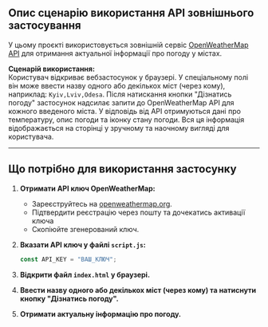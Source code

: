 ## Опис сценарію використання API зовнішнього застосування

У цьому проєкті використовується зовнішній сервіс [OpenWeatherMap API](https://openweathermap.org/current) для отримання актуальної інформації про погоду у містах.

**Сценарій використання:**  
Користувач відкриває вебзастосунок у браузері. У спеціальному полі він може ввести назву одного або декількох міст (через кому), наприклад: `Kyiv,Lviv,Odesa`. Після натискання кнопки "Дізнатись погоду" застосунок надсилає запити до OpenWeatherMap API для кожного введеного міста. У відповідь від API отримуються дані про температуру, опис погоди та іконку стану погоди. Вся ця інформація відображається на сторінці у зручному та наочному вигляді для користувача.

---

## Що потрібно для використання застосунку

1. **Отримати API ключ OpenWeatherMap:**
   - Зареєструйтесь на [openweathermap.org](https://openweathermap.org/).
   - Підтвердити реєстрацію через пошту та дочекатись активації ключа
   - Скопіюйте згенерований ключ.

2. **Вказати API ключ у файлі `script.js`:**
   ```javascript
   const API_KEY = "ВАШ_КЛЮЧ";
   ```

3. **Відкрити файл `index.html` у браузері.**

4. **Ввести назву одного або декількох міст (через кому) та натиснути кнопку "Дізнатись погоду".**

5. **Отримати актуальну інформацію про погоду.**